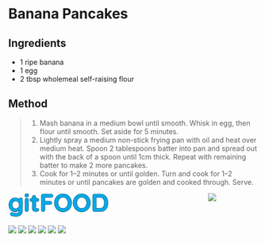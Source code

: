 # Banana Pancakes

## Ingredients

- 1 ripe banana
- 1 egg
- 2 tbsp wholemeal self-raising flour

## Method

> 1. Mash banana in a medium bowl until smooth. Whisk in egg, then flour until smooth. Set aside for 5 minutes.
> 1. Lightly spray a medium non-stick frying pan with oil and heat over medium heat. Spoon 2 tablespoons batter into pan and spread out with the back of a spoon until 1cm thick. Repeat with remaining batter to make 2 more pancakes.
> 1. Cook for 1–2 minutes or until golden. Turn and cook for 1–2 minutes or until pancakes are golden and cooked through. Serve.


<img src="../images/logo_sm.png" width="40%" />

<img src="https://profile-counter.glitch.me/gitfood_bananapancakes/count.svg" width="20%" align="right" />

<img src="https://img.shields.io/badge/fried-blue.svg" /> <img src="https://img.shields.io/badge/stovetop-blue.svg" /> <img src="https://img.shields.io/badge/breakfast-blue.svg" /> <img src="https://img.shields.io/badge/fast-blue.svg" /> <img src="https://img.shields.io/badge/simple-blue.svg" /> <img src="https://img.shields.io/badge/vegetarian-blue.svg" /> 